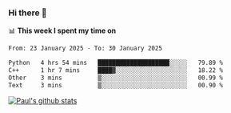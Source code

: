 ### Hi there 👋

📊 **This week I spent my time on**
<!--START_SECTION:waka-->

```txt
From: 23 January 2025 - To: 30 January 2025

Python   4 hrs 54 mins   ████████████████████░░░░░   79.89 %
C++      1 hr 7 mins     ████▓░░░░░░░░░░░░░░░░░░░░   18.22 %
Other    3 mins          ▒░░░░░░░░░░░░░░░░░░░░░░░░   00.99 %
Text     3 mins          ▒░░░░░░░░░░░░░░░░░░░░░░░░   00.90 %
```

<!--END_SECTION:waka-->


[![Paul's github stats](https://github-readme-stats.vercel.app/api?username=mickeyouyou&theme=dracula&show_icons=true)](https://github.com/anuraghazra/github-readme-stats)
